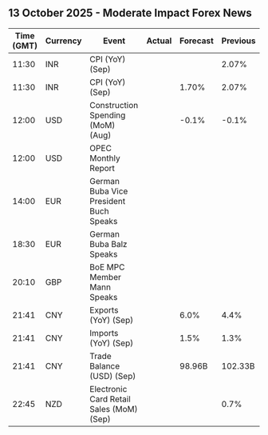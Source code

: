 ## 13 October 2025 - Moderate Impact Forex News

| Time (GMT) | Currency | Event | Actual | Forecast | Previous |
|------|----------|-------|--------|----------|----------|
| 11:30 | INR | CPI (YoY) (Sep) |  |  | 2.07% |
| 11:30 | INR | CPI (YoY) (Sep) |  | 1.70% | 2.07% |
| 12:00 | USD | Construction Spending (MoM) (Aug) |  | -0.1% | -0.1% |
| 12:00 | USD | OPEC Monthly Report |  |  |  |
| 14:00 | EUR | German Buba Vice President Buch Speaks |  |  |  |
| 18:30 | EUR | German Buba Balz Speaks |  |  |  |
| 20:10 | GBP | BoE MPC Member Mann Speaks |  |  |  |
| 21:41 | CNY | Exports (YoY) (Sep) |  | 6.0% | 4.4% |
| 21:41 | CNY | Imports (YoY) (Sep) |  | 1.5% | 1.3% |
| 21:41 | CNY | Trade Balance (USD) (Sep) |  | 98.96B | 102.33B |
| 22:45 | NZD | Electronic Card Retail Sales (MoM) (Sep) |  |  | 0.7% |
